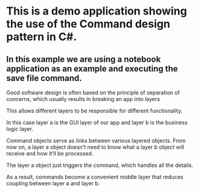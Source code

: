 # This is a demo application showing the use of the Command design pattern in C#.

## In this example we are using a notebook application as an example and executing the save file command.

Good software design is often based on the principle of separation of concerns, which usually results in breaking an app into layers

This allows different layers to be responsible for different functionality.

In this case layer a is the GUI layer of our app and layer b is the business logic layer.

Command objects serve as links between various layered objects. From now on, a layer a object doesn’t need to know what a layer b object will receive and how it’ll be processed. 

The layer a object just triggers the command, which handles all the details.

As a result, commands become a convenient middle layer that reduces coupling between layer a and layer b.
